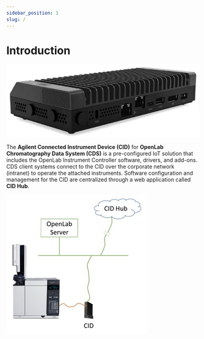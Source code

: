 ```yaml
---
sidebar_position: 1
slug: /
---
```


# Introduction

![CID image](./img/cid.jpg)

The **Agilent Connected Instrument Device (CID)** for **OpenLab Chromatography Data System (CDS)** is a pre-configured IoT solution that includes the OpenLab Instrument Controller software, drivers, and add-ons. CDS client systems connect to the CID over the corporate network (intranet) to operate the attached instruments. Software configuration and management for the CID are centralized through a web application called **CID Hub**.

![CID layout](./img/layout-1.jpg)
